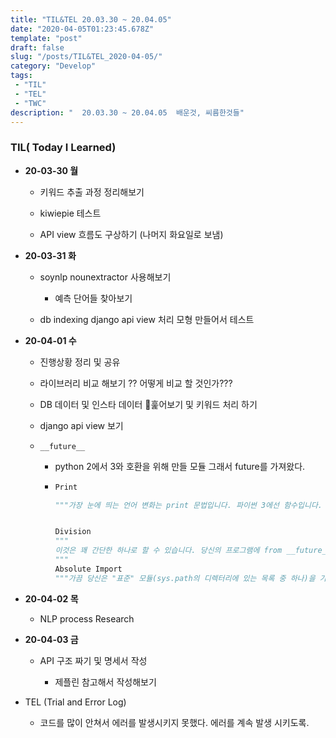 ```yaml
---
title: "TIL&TEL 20.03.30 ~ 20.04.05"
date: "2020-04-05T01:23:45.678Z"
template: "post"
draft: false
slug: "/posts/TIL&TEL_2020-04-05/"
category: "Develop"
tags:
 - "TIL"
 - "TEL"
 - "TWC"
description: "  20.03.30 ~ 20.04.05  배운것, 씨름한것들"
---
```


### TIL( Today I Learned)

- **20-03-30 월**

  - 키워드 추출 과정 정리해보기 

  - kiwiepie 테스트

  - API view 흐름도 구상하기 (나머지 화요일로 보냄) 

    

- **20-03-31 화**

  - soynlp nounextractor 사용해보기

    - 예측 단어들 찾아보기

  - db indexing django api view 처리 모형 만들어서 테스트

    

- **20-04-01 수**

  - 진행상황 정리 및 공유

  - 라이브러리 비교 해보기 ?? 어떻게 비교 할 것인가???

  - DB 데이터 및 인스타 데이터 훑어보기 및 키워드 처리 하기

  - django api view 보기 

  - `__future__`

    - python 2에서 3와 호환을 위해 만들 모듈 그래서 future를 가져왔다.

    - ```python
      Print 
      
      """가장 눈에 띄는 언어 변화는 print 문법입니다. 파이썬 3에선 함수입니다. 그래서 인자가 괄호안에 있어야 합니다. 파이썬 2에서는 반환과 같이 드러난 구문과 괄호를 사용하지 않아야 합니다. 파이썬의 두 버전에서 발생하는 예가 있으며 간단히 from __future__ import print_function 을 통해 똑같은 코드를 사용할 수 있습니다. """
      
      
      Division 
      """
      이것은 꽤 간단한 하나로 할 수 있습니다. 당신의 프로그램에 from __future__ import division 이 포함된 경우 당신이 파이썬3 인터프리터를 사용 여부에 따라 당신은 파이썬3 스타일의 나누기를 얻을 수 있습니다. 
      """
      Absolute Import 
      """가끔 당신은 "표준" 모듈(sys.path의 디렉터리에 있는 목록 중 하나)을 가져올 수 있으며 당신은 당신의 일부 모듈의 코드를 가져올 수 있습니다. 파이썬2에서 이 모듈의 이름이 같은 경우 당신의 실수로 잘못된 모듈 또는 "그림자" 표준 표준 라이브러리 모듈을 가져올 것입니다. 파이썬3에서는 일반적으로 import 구문은 sys.path를 찾습니다. 패키지를 가지고 있고(같은 패키지 디렉터리) 모듈 b를 원한다면 absolute import 문법(from . import b)을 사용하십시오. 이것으로 당신이 표준 모듈과 동일한 이름을 가진 로컬 모듈을 사용할 수 있습니다. 파이썬 2나 파이썬 3 코드에서 이 동작을 from __future__ import absolute_import 로 사용할 수 있습니다."""
      ```

- **20-04-02 목**

  - NLP process Research

    

- **20-04-03 금**

  - API 구조 짜기 및 명세서 작성

    - 제플린 참고해서 작성해보기

    

- TEL (Trial and Error Log)

  - 코드를 많이 안쳐서 에러를 발생시키지 못했다. 에러를 계속 발생 시키도록.
